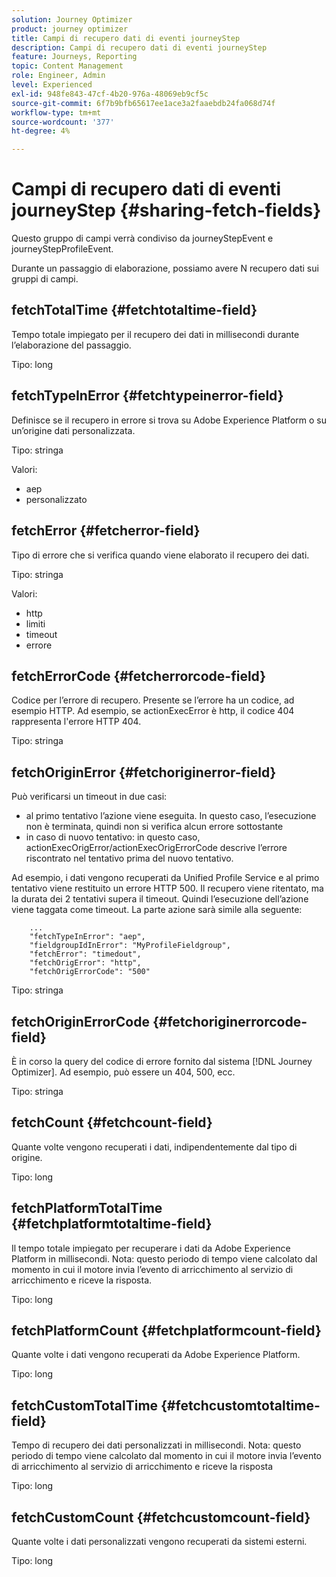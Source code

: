 ```yaml
---
solution: Journey Optimizer
product: journey optimizer
title: Campi di recupero dati di eventi journeyStep
description: Campi di recupero dati di eventi journeyStep
feature: Journeys, Reporting
topic: Content Management
role: Engineer, Admin
level: Experienced
exl-id: 948fe843-47cf-4b20-976a-48069eb9cf5c
source-git-commit: 6f7b9bfb65617ee1ace3a2faaebdb24fa068d74f
workflow-type: tm+mt
source-wordcount: '377'
ht-degree: 4%

---
```


# Campi di recupero dati di eventi journeyStep {#sharing-fetch-fields}

Questo gruppo di campi verrà condiviso da journeyStepEvent e journeyStepProfileEvent.

Durante un passaggio di elaborazione, possiamo avere N recupero dati sui gruppi di campi.

## fetchTotalTime {#fetchtotaltime-field}

Tempo totale impiegato per il recupero dei dati in millisecondi durante l’elaborazione del passaggio.

Tipo: long

## fetchTypeInError {#fetchtypeinerror-field}

Definisce se il recupero in errore si trova su Adobe Experience Platform o su un’origine dati personalizzata.

Tipo: stringa

Valori:

* aep
* personalizzato

## fetchError {#fetcherror-field}

Tipo di errore che si verifica quando viene elaborato il recupero dei dati.

Tipo: stringa

Valori:

* http
* limiti
* timeout
* errore

## fetchErrorCode {#fetcherrorcode-field}

Codice per l’errore di recupero. Presente se l’errore ha un codice, ad esempio HTTP. Ad esempio, se actionExecError è http, il codice 404 rappresenta l&#39;errore HTTP 404.

Tipo: stringa

## fetchOriginError {#fetchoriginerror-field}

Può verificarsi un timeout in due casi:

* al primo tentativo l’azione viene eseguita. In questo caso, l’esecuzione non è terminata, quindi non si verifica alcun errore sottostante
* in caso di nuovo tentativo: in questo caso, actionExecOrigError/actionExecOrigErrorCode descrive l’errore riscontrato nel tentativo prima del nuovo tentativo.

Ad esempio, i dati vengono recuperati da Unified Profile Service e al primo tentativo viene restituito un errore HTTP 500. Il recupero viene ritentato, ma la durata dei 2 tentativi supera il timeout. Quindi l’esecuzione dell’azione viene taggata come timeout. La parte azione sarà simile alla seguente:

```
    ...
    "fetchTypeInError": "aep",
    "fieldgroupIdInError": "MyProfileFieldgroup",
    "fetchError": "timedout",
    "fetchOrigError": "http",
    "fetchOrigErrorCode": "500"
```

Tipo: stringa

## fetchOriginErrorCode {#fetchoriginerrorcode-field}

È in corso la query del codice di errore fornito dal sistema [!DNL Journey Optimizer]. Ad esempio, può essere un 404, 500, ecc.

Tipo: stringa

## fetchCount {#fetchcount-field}

Quante volte vengono recuperati i dati, indipendentemente dal tipo di origine.

Tipo: long

## fetchPlatformTotalTime {#fetchplatformtotaltime-field}

Il tempo totale impiegato per recuperare i dati da Adobe Experience Platform in millisecondi. Nota: questo periodo di tempo viene calcolato dal momento in cui il motore invia l’evento di arricchimento al servizio di arricchimento e riceve la risposta.

Tipo: long

## fetchPlatformCount {#fetchplatformcount-field}

Quante volte i dati vengono recuperati da Adobe Experience Platform.

Tipo: long

## fetchCustomTotalTime {#fetchcustomtotaltime-field}

Tempo di recupero dei dati personalizzati in millisecondi. Nota: questo periodo di tempo viene calcolato dal momento in cui il motore invia l’evento di arricchimento al servizio di arricchimento e riceve la risposta

Tipo: long

## fetchCustomCount {#fetchcustomcount-field}

Quante volte i dati personalizzati vengono recuperati da sistemi esterni.

Tipo: long
